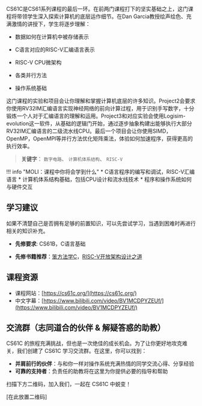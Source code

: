 
CS61C是CS61系列课程的最后一环。在前两门课程打下的坚实基础之上，这门课程将带领学生深入探索计算机的底层运作细节。在Dan Garcia教授绘声绘色、充满激情的讲授下，学生将逐步理解：

* 数据如何在计算机中被存储表示  

* C语言对应的RISC-V汇编语言表示  

* RISC-V CPU微架构  

* 各类并行方法  

* 操作系统基础  

这门课程的实验和项目会让你理解和掌握计算机底层的许多知识。Project2会要求你使用RV32IM汇编语言实现神经网络的前向计算过程，用于识别手写数字，十分锻炼一个人对于汇编语言的理解和运用。Project3和对应实验会使用Logisim-evolution这一软件，从基础的逻辑门开始，通过逐步抽象构建出能够执行大部分RV32IM汇编语言的二级流水线CPU。最后一个项目会让你使用SIMD，OpenMP，OpenMPI等并行方法优化矩阵乘法，体验如何加速程序，获得更高的执行效率。

> **关键字**： `数字电路`、 `计算机体系结构`、 `RISC-V`

!!! info "MOLI：课程中你将会学到什么"
    * C语言程序的编写和调试，RISC-V汇编语言
    * 计算机体系结构基础，包括CPU设计和流水线技术
    * 程序和操作系统如何与硬件交互

## 学习建议
如果不清楚自己是否拥有足够的前置知识，可以先尝试学习，当遇到困难时再进行相关的知识补充。

* **先修要求**: CS61B，C语言基础    

* **先修书籍推荐**：[笨方法学C](https://wizardforcel.gitbooks.io/lcthw/content/)，[RISC-V开放架构设计之道](https://ysyx.oscc.cc/books/riscv-reader.html)    

## 课程资源
* 课程网站：[https://cs61c.org/](https://cs61c.org/)
* 中文字幕：[https://www.bilibili.com/video/BV1MCDPYZEUf/](https://www.bilibili.com/video/BV1MCDPYZEUf/)

## 交流群（志同道合的伙伴 & 解疑答惑的助教）

CS61C 的旅程充满挑战，但也是一次绝佳的成长机会。为了让你更好地攻克难关，我们创建了 CS61C 学习交流群。在这里，你可以找到：

* **并肩前行的伙伴**：与和你一样对操作系统充满热情的同学交流心得、分享经验
* **可靠的支持者**：负责任的助教将在这里为你提供必要的指导和帮助

扫描下方二维码，加入我们，一起在 CS61C 中蜕变！

[在此放置二维码]